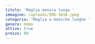 ```yaml
---
titolo: 'Maglia manica lunga '
immagine: /uploads/IMG-3610.jpeg
categoria: 'Maglia a maniche lunghe '
genere: Uomo
attivo: true
prezzo: 89
---
```


